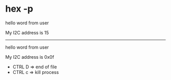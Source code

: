 # hex -p 
hello word from user

My I2C address is 15

------------------------
hello word from user

My I2C address is 0x0f


- CTRL D => end of file
- CTRL c => kill process
